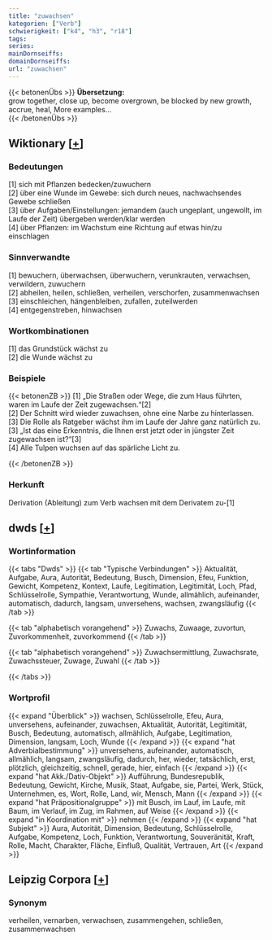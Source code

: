 ```yaml
---
title: "zuwachsen"
kategorien: ["Verb"]
schwierigkeit: ["k4", "h3", "r18"]
tags:
series:
mainDornseiffs:
domainDornseiffs:
url: "zuwachsen"
---
```


{{< betonenÜbs >}}
**Übersetzung:**  
grow together, close up, become overgrown, be blocked by new growth, accrue, heal, More examples...  
{{< /betonenÜbs >}}

## Wiktionary [[+](https://de.wiktionary.org/wiki/zuwachsen)]

### Bedeutungen
[1] sich mit Pflanzen bedecken/zuwuchern  
[2] über eine Wunde im Gewebe: sich durch neues, nachwachsendes Gewebe schließen  
[3] über Aufgaben/Einstellungen: jemandem (auch ungeplant, ungewollt, im Laufe der Zeit) übergeben werden/klar werden  
[4] über Pflanzen: im Wachstum eine Richtung auf etwas hin/zu einschlagen  

### Sinnverwandte
[1] bewuchern, überwachsen, überwuchern, verunkrauten, verwachsen, verwildern, zuwuchern  
[2] abheilen, heilen, schließen, verheilen, verschorfen, zusammenwachsen  
[3] einschleichen, hängenbleiben, zufallen, zuteilwerden  
[4] entgegenstreben, hinwachsen  

### Wortkombinationen
[1] das Grundstück wächst zu  
[2] die Wunde wächst zu  

### Beispiele
{{< betonenZB >}}
[1] „Die Straßen oder Wege, die zum Haus führten, waren im Laufe der Zeit zugewachsen.“[2]  
[2] Der Schnitt wird wieder zuwachsen, ohne eine Narbe zu hinterlassen.  
[3] Die Rolle als Ratgeber wächst ihm im Laufe der Jahre ganz natürlich zu.  
[3] „Ist das eine Erkenntnis, die Ihnen erst jetzt oder in jüngster Zeit zugewachsen ist?“[3]  
[4] Alle Tulpen wuchsen auf das spärliche Licht zu.  

{{< /betonenZB >}}
### Herkunft
Derivation (Ableitung) zum Verb wachsen mit dem Derivatem zu-[1]  



## dwds [[+](https://www.dwds.de/wb/zuwachsen)]

### Wortinformation
{{< tabs "Dwds" >}}
{{< tab "Typische Verbindungen" >}}
Aktualität, Aufgabe, Aura, Autorität, Bedeutung, Busch, Dimension, Efeu, Funktion, Gewicht, Kompetenz, Kontext, Laufe, Legitimation, Legitimität, Loch, Pfad, Schlüsselrolle, Sympathie, Verantwortung, Wunde, allmählich, aufeinander, automatisch, dadurch, langsam, unversehens, wachsen, zwangsläufig
{{< /tab >}}

{{< tab "alphabetisch vorangehend" >}}
Zuwachs, Zuwaage, zuvortun, Zuvorkommenheit, zuvorkommend
{{< /tab >}}

{{< tab "alphabetisch vorangehend" >}}
Zuwachsermittlung, Zuwachsrate, Zuwachssteuer, Zuwage, Zuwahl
{{< /tab >}}

{{< /tabs >}}

### Wortprofil
{{< expand "Überblick" >}} wachsen, Schlüsselrolle, Efeu, Aura, unversehens, aufeinander, zuwachsen, Aktualität, Autorität, Legitimität, Busch, Bedeutung, automatisch, allmählich, Aufgabe, Legitimation, Dimension, langsam, Loch, Wunde {{< /expand >}}
{{< expand "hat Adverbialbestimmung" >}} unversehens, aufeinander, automatisch, allmählich, langsam, zwangsläufig, dadurch, her, wieder, tatsächlich, erst, plötzlich, gleichzeitig, schnell, gerade, hier, einfach {{< /expand >}}
{{< expand "hat Akk./Dativ-Objekt" >}} Aufführung, Bundesrepublik, Bedeutung, Gewicht, Kirche, Musik, Staat, Aufgabe, sie, Partei, Werk, Stück, Unternehmen, es, Wort, Rolle, Land, wir, Mensch, Mann {{< /expand >}}
{{< expand "hat Präpositionalgruppe" >}} mit Busch, im Lauf, im Laufe, mit Baum, im Verlauf, im Zug, im Rahmen, auf Weise {{< /expand >}}
{{< expand "in Koordination mit" >}} nehmen {{< /expand >}}
{{< expand "hat Subjekt" >}} Aura, Autorität, Dimension, Bedeutung, Schlüsselrolle, Aufgabe, Kompetenz, Loch, Funktion, Verantwortung, Souveränität, Kraft, Rolle, Macht, Charakter, Fläche, Einfluß, Qualität, Vertrauen, Art {{< /expand >}}

## Leipzig Corpora [[+](https://corpora.uni-leipzig.de/en/res?word=zuwachsen&corpusId=deu_newscrawl-public_2018)]


### Synonym
verheilen, vernarben, verwachsen, zusammengehen, schließen, zusammenwachsen


